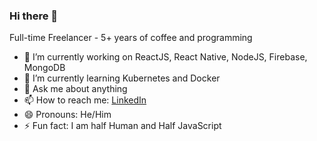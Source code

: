 ### Hi there 👋

Full-time Freelancer - 5+ years of coffee and programming

- 🔭 I’m currently working on ReactJS, React Native, NodeJS, Firebase, MongoDB
- 🌱 I’m currently learning Kubernetes and Docker
- 💬 Ask me about anything
- 📫 How to reach me: [LinkedIn](https://www.linkedin.com/in/piyushkalsariya/)
- 😄 Pronouns: He/Him
- ⚡ Fun fact: I am half Human and Half JavaScript
